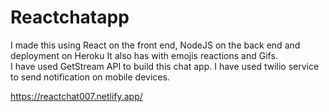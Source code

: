 # Reactchatapp

 I made this using React on the front end, NodeJS on the back end and deployment on Heroku It also has with emojis reactions and Gifs.   
 I have used GetStream API to build this chat app. I have used twilio service to send notification on mobile devices.      

https://reactchat007.netlify.app/ 
